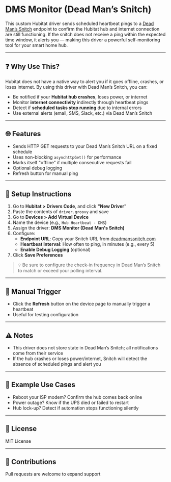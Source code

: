 # DMS Monitor (Dead Man’s Snitch)

This custom Hubitat driver sends scheduled heartbeat pings to a [Dead Man’s Snitch](https://deadmanssnitch.com) endpoint to confirm the Hubitat hub and internet connection are still functioning. If the snitch does not receive a ping within the expected time window, it alerts you — making this driver a powerful self-monitoring tool for your smart home hub.

---

## ❓ Why Use This?

Hubitat does not have a native way to alert you if it goes offline, crashes, or loses internet. By using this driver with Dead Man’s Snitch, you can:

- Be notified if your **Hubitat hub crashes**, loses power, or internet
- Monitor **internet connectivity** indirectly through heartbeat pings
- Detect if **scheduled tasks stop running** due to internal errors
- Use external alerts (email, SMS, Slack, etc.) via Dead Man’s Snitch

---

## 🌐 Features

- Sends HTTP GET requests to your Dead Man’s Snitch URL on a fixed schedule
- Uses non-blocking `asynchttpGet()` for performance
- Marks itself "offline" if multiple consecutive requests fail
- Optional debug logging
- Refresh button for manual ping

---

## 🔧 Setup Instructions

1. Go to **Hubitat > Drivers Code**, and click **"New Driver"**
2. Paste the contents of `driver.groovy` and save
3. Go to **Devices > Add Virtual Device**
4. Name the device (e.g., `Hub Heartbeat - DMS`)
5. Assign the driver: **DMS Monitor (Dead Man's Snitch)**
6. Configure:
   - **Endpoint URL**: Copy your Snitch URL from [deadmanssnitch.com](https://deadmanssnitch.com)
   - **Heartbeat Interval**: How often to ping, in minutes (e.g., every 5)
   - **Enable Debug Logging** (optional)
7. Click **Save Preferences**

> 💡 Be sure to configure the check-in frequency in Dead Man’s Snitch to match or exceed your polling interval.

---

## 🔄 Manual Trigger

- Click the **Refresh** button on the device page to manually trigger a heartbeat
- Useful for testing configuration

---

## ⚠️ Notes

- This driver does not store state in Dead Man’s Snitch; all notifications come from their service
- If the hub crashes or loses power/internet, Snitch will detect the absence of scheduled pings and alert you

---

## 🧪 Example Use Cases

- Reboot your ISP modem? Confirm the hub comes back online
- Power outage? Know if the UPS died or failed to restart
- Hub lock-up? Detect if automation stops functioning silently

---

## 📜 License

MIT License

---

## 🤝 Contributions

Pull requests are welcome to expand support
